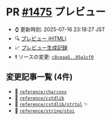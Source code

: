 # PR [\#1475](https://github.com/cpprefjp/site/pull/1475) プレビュー
- &#x231a; 更新時刻: 2025-07-16 23:18:27 JST
- &#x1f50d; [プレビュー (HTML)](https://cpprefjp.github.io/site/gen/pull/1475)
- &#x1f4c8; [プレビュー生成記録](https://github.com/cpprefjp/site/actions?query=event%3Apull_request_target+branch%3Acstdlib%2Fstrtol)
- **&#x2AEF;** ソースの変更: [`c8ceaa5..95a1cf0`](https://github.com/cpprefjp/site/compare/c8ceaa590c7a237bd99b80b56912a4e5f6b05d6d..95a1cf05ad6f6fb766942669ac1fc496cf613ebc)

## 変更記事一覧 (4件)

- &#x1f4dd; [`reference/charconv`](https://cpprefjp.github.io/site/gen/pull/1475/reference/charconv.html)
- &#x1f4dd; [`reference/cstdlib`](https://cpprefjp.github.io/site/gen/pull/1475/reference/cstdlib.html)
- &#x1f4dd; [`reference/cstdlib/strtol`](https://cpprefjp.github.io/site/gen/pull/1475/reference/cstdlib/strtol.html) &#x2728;
- &#x1f4dd; [`reference/string/stoi`](https://cpprefjp.github.io/site/gen/pull/1475/reference/string/stoi.html)
